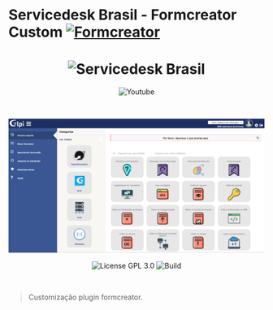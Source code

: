 # Servicedesk Brasil - Formcreator Custom [![Formcreator](https://img.shields.io/badge/Project-Formcreator-blue)](https://github.com/pluginsGLPI/formcreator)


<h1 align="center">	
  <img alt="Servicedesk Brasil" title=Servicedesk Brasil" src="https://www.servicedeskbrasil.com.br/wp-content/uploads/servicedesk-brasil11.png" width="400px" />
</h1>

<p align="center">
 <img src="https://img.shields.io/youtube/channel/subscribers/UCaME4UQ9HqnHlPcd8gY3R2A?style=social" alt="Youtube" />

</p>

<br>


![GLPI Banner](./formcreator.png)														  
 <p align="center">
 <img src="https://img.shields.io/badge/license-MIT-blue" alt="License GPL 3.0" />
<img src="https://img.shields.io/badge/build-passing-blue" alt="Build" />
</p>

<br>
 
> Customização plugin formcreator.
